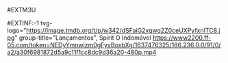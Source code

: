 #EXTM3U

#EXTINF:-1 tvg-logo="https://image.tmdb.org/t/p/w342/dSFaiG2xgwq2Z0ceUXPyfxnITC8.jpg" group-title="Lançamentos", Spirit O Indomável
https://www2200.ff-05.com/token=NEDyYmnwizm0gFyvBoxbXg/1637476325/186.236.0.0/91/0/a2/a30f6981872d5a9c11f1cc8dc9d36a20-480p.mp4
